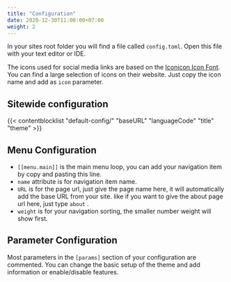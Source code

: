 ```yaml
---
title: "Configuration"
date: 2020-12-30T11:00:00+07:00
weight: 2
---
```


In your sites root folder you will find a file called `config.toml`. Open this file with your text editor or IDE.

The icons used for social media links are based on the [Iconicon Icon Font](https://ionicons.com/). You can find a large selection of icons on their website. Just copy the icon name and add as `icon` parameter.

## Sitewide configuration

{{< contentblocklist "default-config/" "baseURL" "languageCode" "title" "theme" >}}

## Menu Configuration

* `[[menu.main]]` is the main menu loop, you can add your navigation item by copy and pasting this line.
* `name` attribute is for navigation item name.
* `URL` is for the page url, just give the page name here, it will automatically add the base URL from your site. like if you want to give the about page url here, just type `about` .
* `weight` is for your navigation sorting, the smaller number weight will show first.

## Parameter Configuration

Most parameters in the `[params]` section of your configuration are commented. You can change the basic setup of the theme and add information or enable/disable features.
